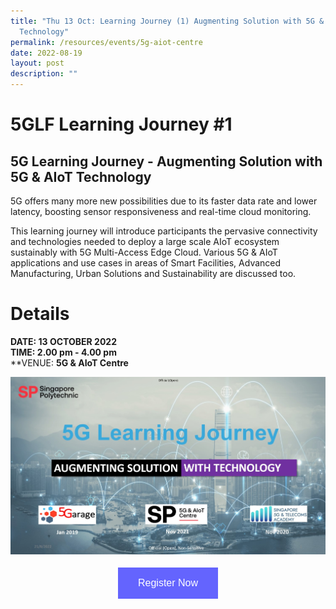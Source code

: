 ```yaml
---
title: "Thu 13 Oct: Learning Journey (1) Augmenting Solution with 5G & AIoT
  Technology"
permalink: /resources/events/5g-aiot-centre
date: 2022-08-19
layout: post
description: ""
---
```

# 5GLF Learning Journey #1

## **5G Learning Journey - Augmenting Solution with 5G & AIoT Technology**


5G offers many more new possibilities due to its faster data rate and lower latency, boosting sensor responsiveness and real-time cloud monitoring. 

This learning journey will introduce participants the pervasive connectivity and technologies needed to deploy a large scale AIoT ecosystem sustainably with 5G Multi-Access Edge Cloud. Various 5G & AIoT applications and use cases in areas of Smart Facilities, Advanced Manufacturing, Urban Solutions and Sustainability are discussed too.


# Details
**DATE: 13 OCTOBER 2022** <br> 
**TIME: 2.00 pm - 4.00 pm** <br> 
**VENUE: **5G & AIoT Centre** 

![5G Learning Journey Cover Pic](/images/events/5GLF/5G%20Learning%20Journey%20Cover%20Pic.jpg)

<style>
#register {
  background-color: #0000ff;
  border: none;
  color: white;
  padding: 16px 32px;
  text-align: center;
  font-size: 16px;
  margin: 4px 2px;
  opacity: 0.6;
  transition: 0.3s;
  display: inline-block;
  text-decoration: none;
  cursor: pointer;
}
</style>

<center><a href="https://form.gov.sg/628f22d33778d80011a07cc6 " target="_blank"><button id="register" class="btn">Register Now</button></a></center>